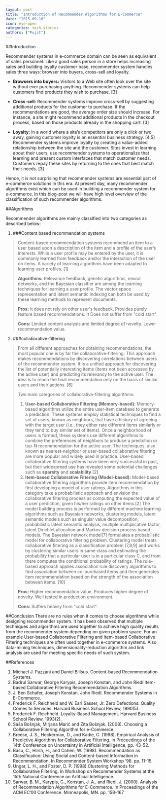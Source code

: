 ```yaml
---
layout: post
title: "Introduction of Recommender Algorithms for E-Commerce"
date: "2015-09-16"
icon: eye-open
categories: tech-stories
authors: ["Pujit"]
---
```


##Introduction

Recommender systems in e-commerce domain can be seen as equivalent of sales personnel. Like a good sales person in a store helps increasing sales and building loyalty customer base, recommender system handles sales three ways: browser into buyers, cross-sell and loyalty.

* **Browsers into buyers:** Visitors to a Web site often look over the site without ever purchasing anything. Recommender systems can help customers find products they wish to purchase. [3]

* **Cross-sell:** Recommender systems improve cross-sell by suggesting additional products for the customer to purchase. If the recommendations are good, the average order size should increase. For instance, a site might recommend additional products in the checkout process, based on those products already in the shopping cart. [3]

* **Loyalty:** In a world where a site’s competitors are only a click or two away, gaining customer loyalty is an essential business strategy. [4,5] Recommender systems improve loyalty by creating a value-added relationship between the site and the customer. Sites invest in learning about their users, use recommender systems to operationalize that learning and present custom interfaces that match customer needs. Customers repay these sites by returning to the ones that best match their needs. [3]

Hence, it is not surprising that recommender systems are essential part of e-commerce solutions in this era. At present day, many recommender algorithms exist which can be used in building a recommender system for e-commerce. In this blog-post we will have high level overview of the classification of such recommender algorithms.


##Algorithms

Recommender algorithms are mainly classified into two categories as described below:

1. ###Content based recommendation systems
> Content-based recommendation systems recommend an item to a user based upon a description of the item and a profile of the user’s interests. While a user profile may be entered by the user, it is commonly learned from feedback and/or the interaction of the user on items. A variety of learning algorithms have been adapted to learning user profiles. [1]
>
> **Algorithms:** Relevance feedback, genetic algorithms, neural networks, and the Bayesian classifier are among the learning techniques for learning a user profile. The vector space representation and latent semantic indexing can both be used by these learning methods to represent documents.
>
> **Pros:** It does not rely on other user's feedback. Provides purely feature based recommendations. It Does not suffer from "cold start".
>
> **Cons:** Limited content analysis and limited degree of novelty. Lower recommendation value.
>
2. ###collaborative-filtering
> From all different approaches for obtaining recommendations, the most popular one is by far the collaborative-filtering. This approach makes recommendations by discovering correlations between users of the recommender system. It is a unified approach for discovering the list of potentially interesting items (items not been accessed by the active user) and predicting its relevancy to the active user. The idea is to reach the final recommendation only on the basis of similar users and their actions. [6]
>
> Two main categories of collaborative-filtering algorithms:
>
> 1. **User-based Collaborative Filtering (Memory-based):** Memory-based algorithms utilize the entire user-item database to generate a prediction. These systems employ statistical techniques to find a set of users, known as neighbors, that have a history of agreeing with the target user (i.e., they either rate different items similarly or they tend to buy similar set of items). Once a neighborhood of users is formed, these systems use different algorithms to combine the preferences of neighbors to produce a prediction or top-N recommendation for the active user. The techniques, also known as nearest-neighbor or user-based collaborative filtering are more popular and widely used in practice. User-based collaborative filtering systems have been very successful in past, but their widespread use has revealed some potential challenges such as **sparsity** and **scalability**.[2]
> 2. **Item-based Collaborative Filtering (Model-based):** Model-based collaborative filtering algorithms provide item recommendation by first developing a model of user ratings. Algorithms in this category take a probabilistic approach and envision the collaborative filtering process as computing the expected value of a user prediction, given his/her ratings on other items.[2] The model building process is performed by different machine learning algorithms such as Bayesian networks, clustering models, latent semantic models such as singular value decomposition, probabilistic latent semantic analysis, multiple multiplicative factor, latent Dirichlet allocation and Markov decision process based models.
The Bayesian network model[7] formulates a probabilistic model for collaborative filtering problem. Clustering model treats collaborative filtering as a classification problem [7,8,9] and works by clustering similar users in same class and estimating the probability that a particular user is in a particular class C, and from there computes the conditional probability of ratings. The rule-based approach applies association rule discovery algorithms to find association between co-purchased items and then generates item recommendation based on the strength of the association between items. [10]
>
> **Pros:** Higher recommendation value. Produces higher degree of novelty. Well tested in production environment.
>
> **Cons:** Suffers heavily from "cold start".


##Conclusion
There are no rules when it comes to choose algorithms while designing recommender system. It has been observed that multiple techniques and algorithms are used together to achieve high quality results from the recommender system depending on given problem space. For an example User-based Collaborative Filtering and Item-based Collaborative Filtering techniques are often used together in e-commerce systems. Also data-mining techniques, dimensionality-reduction algorithm and link analysis are used for meeting specific needs of such system.


##References

1. Michael J. Pazzani and Daniel Billsus. Content-based Recommendation Systems.
2. Badrul Sarwar, George Karypis, Joseph Konstan, and John Riedl Item-based Collaborative Filtering Recommendation Algorithms.
3. J. Ben Schafer, Joseph Konstan, John Riedl. Recommender Systems in E-Commerce.
4. Frederick F. Reichheld and W. Earl Sasser, Jr. Zero Defections: Quality Comes to Services. Harvard Business School Review, 1990(5).
5. Frederick F. Reichheld. Loyalty-Based Management. Harvard Business School Review, 1993(2).
6. Saša Bošnjak, Mirjana Marić and Zita Bošnjak. (2008). Choosing a Collaborative Filtering Algorithm for e-Commerce.
7. Breese, J. S., Heckerman, D., and Kadie, C. (1998). Empirical Analysis of Predictive Algorithms for Collaborative Filtering. In Proceedings of the 14th Conference on Uncertainty in Artificial Intelligence, pp. 43-52.
8. Basu, C., Hirsh, H., and Cohen, W. (1998). Recommendation as Classification: Using Social and Content-based Information in Recommendation. In Recommender System Workshop ’98. pp. 11-15.
9. Ungar, L. H., and Foster, D. P. (1998) Clustering Methods for Collaborative Filtering. In Workshop on Recommender Systems at the 15th National Conference on Artificial Intelligence.
10. Sarwar, B. M., Karypis, G., Konstan, J. A., and Riedl, J. (2000). Analysis of Recommendation Algorithms for E-Commerce. In Proceedings of the ACM EC’00 Conference. Minneapolis, MN. pp. 158-167
